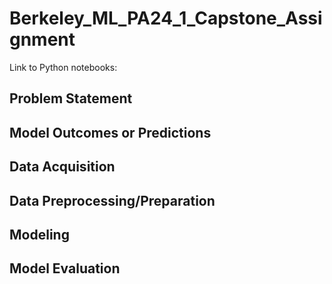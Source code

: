 # Berkeley_ML_PA24_1_Capstone_Assignment
Link to Python notebooks: 

## Problem Statement

## Model Outcomes or Predictions

## Data Acquisition

## Data Preprocessing/Preparation

## Modeling

## Model Evaluation
